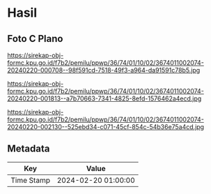# Hasil

## Foto C Plano

https://sirekap-obj-formc.kpu.go.id/f7b2/pemilu/ppwp/36/74/01/10/02/3674011002074-20240220-000708--98f591cd-7518-49f3-a964-da91591c78b5.jpg

https://sirekap-obj-formc.kpu.go.id/f7b2/pemilu/ppwp/36/74/01/10/02/3674011002074-20240220-001813--a7b70663-7341-4825-8efd-1576462a4ecd.jpg

https://sirekap-obj-formc.kpu.go.id/f7b2/pemilu/ppwp/36/74/01/10/02/3674011002074-20240220-002130--525ebd34-c071-45cf-854c-54b36e75a4cd.jpg


## Metadata

| Key        | Value               |
| ---------- | ------------------- |
| Time Stamp | 2024-02-20 01:00:00 |



